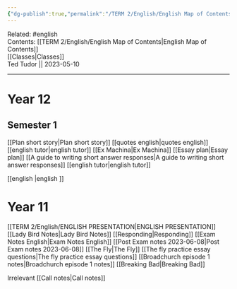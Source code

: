 ```yaml
---
{"dg-publish":true,"permalink":"/TERM 2/English/English Map of Contents/"}
---
```


Related: #english  
Contents: [[TERM 2/English/English Map of Contents\|English Map of Contents]]  
[[Classes\|Classes]]  
Ted Tudor || 2023-05-10
***
# Year 12
## Semester 1 
[[Plan short story\|Plan short story]]
[[quotes english\|quotes english]]
[[english tutor\|english tutor]]
[[Ex Machina\|Ex Machina]]
[[Essay plan\|Essay plan]]
[[A guide to writing short answer responses\|A guide to writing short answer responses]]
[[english tutor\|english tutor]]


[[english \|english ]]



# Year 11
[[TERM 2/English/ENGLISH PRESENTATION\|ENGLISH PRESENTATION]]
[[Lady Bird Notes\|Lady Bird Notes]]
[[Responding\|Responding]]
[[Exam Notes English\|Exam Notes English]]
[[Post Exam notes 2023-06-08\|Post Exam notes 2023-06-08]]
[[The Fly\|The Fly]]
[[The fly practice essay questions\|The fly practice essay questions]]
[[Broadchurch episode 1 notes\|Broadchurch episode 1 notes]]
[[Breaking Bad\|Breaking Bad]]

Irrelevant 
[[Call notes\|Call notes]]
